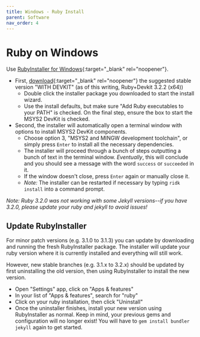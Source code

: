 ```yaml
---
title: Windows - Ruby Install
parent: Software
nav_order: 4
---
```


# Ruby on Windows

Use [RubyInstaller for Windows](https://rubyinstaller.org/){:target="_blank" rel="noopener"}.

- First, [download](https://rubyinstaller.org/downloads/){:target="_blank" rel="noopener"} the suggested stable version "WITH DEVKIT" (as of this writing, Ruby+Devkit 3.2.2 (x64))
    - Double click the installer package you downloaded to start the install wizard. 
    - Use the install defaults, but make sure "Add Ruby executables to your PATH" is checked. On the final step, ensure the box to start the MSYS2 DevKit is checked.
- Second, the installer will automatically open a terminal window with options to install MSYS2 DevKit components. 
    - Choose option 3, "MSYS2 and MINGW development toolchain", or simply press `Enter` to install all the necessary dependencies. 
    - The installer will proceed through a bunch of steps outputting a bunch of text in the terminal window. *Eventually*, this will conclude and you should see a message with the word `success` or `succeeded` in it. 
    - If the window doesn't close, press `Enter` again or manually close it. 
    - *Note:* The installer can be restarted if necessary by typing `ridk install` into a command prompt.

*Note: Ruby 3.2.0 was not working with some Jekyll versions--if you have 3.2.0, please update your ruby and jekyll to avoid issues!*

## Update RubyInstaller

For minor patch versions (e.g. 3.1.0 to 3.1.3) you can update by downloading and running the fresh RubyInstaller package.
The installer will update your ruby version where it is currently installed and everything will still work. 

However, new stable branches (e.g. 3.1.x to 3.2.x) should be updated by first uninstalling the old version, then using RubyInstaller to install the new version. 

- Open "Settings" app, click on "Apps & features"
- In your list of "Apps & features", search for "ruby"
- Click on your ruby installation, then click "Uninstall"
- Once the uninstaller finishes, install your new version using RubyInstaller as normal. Keep in mind, your previous gems and configuration will no longer exist! You will have to `gem install bundler jekyll` again to get started.
